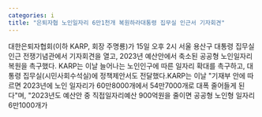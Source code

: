 ```yaml
---
categories: i
title: "은퇴자협 노인일자리 6만1천개 복원하라대통령 집무실 인근서 기자회견"
---
```

대한은퇴자협회(이하 KARP, 회장 주명룡)가 15일 오후 2시 서울 용산구 대통령 집무실 인근 전쟁기념관에서 기자회견을 열고, 2023년 예산안에서 축소된 공공형 노인일자리 복원을 촉구했다. KARP는 이날 늘어나는 노인인구에 따른 일자리 확대를 촉구하고, 대통령 집무실(시민사회수석실)에 정책제안서도 전달했다.KARP는 이날 "기재부 안에 따르면 2023년에 노인 일자리가 60만8000개에서 54만7000개로 대폭 줄어들게 된다"며, "2023년도 예산안 중 직접일자리예산 900억원을 줄이면 공공형 노인형 일자리 6만1000개가